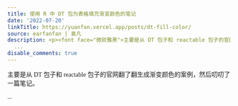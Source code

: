 ```yaml
---
title: 使用 R 中 DT 包为表格填充渐变颜色的笔记
date: '2022-07-20'
linkTitle: https://yuanfan.vercel.app/posts/dt-fill-color/
source: earfanfan | 袁凡
description: <p><font face="微软雅黑">主要是从 DT 包子和 reactable 包子的官网翻了翻生成渐变颜色的案例，然后叨叨了一篇笔记。</p>
  ...
disable_comments: true
---
```

<p><font face="微软雅黑">主要是从 DT 包子和 reactable 包子的官网翻了翻生成渐变颜色的案例，然后叨叨了一篇笔记。</p> ...